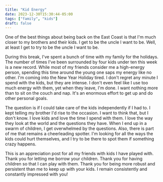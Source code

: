```yaml
---
title: "Kid Energy"
date: 2023-12-30T15:30:44-05:00
tags: ["family", "kids"]
draft: false
---
```


One of the best things about being back on the East Coast is that I'm much closer to my brothers and their kids. I get to be the uncle I want to be. Well, at least I get to try to be the uncle I want to be.

During this break, I've spent a bunch of time with my family for the holidays. The number of times I've been surrounded by four kids under ten this week is a new record. While most of my friends consider me a high-energy person, spending this time around the young one saps my energy like no other. I'm coming into the New Year Holiday tired. I don't regret any minute I spend with the kids, but they are intense. I don't even feel like I use too much energy with them, yet when they leave, I'm done. I want nothing more than to sit on the couch and nap. It's an enormous effort to get up and do other personal goals.

The question is if I could take care of the kids independently if I had to. I kept telling my brother I'd rise to the occasion. I want to think that, but I don't know. I love kids and love the time I spend with them. I love the way they look at the world and the questions they have. When I end up in a swarm of children, I get overwhelmed by the questions. Also, there is part of me that remains a cheerleading spotter. I'm looking for all the ways the kids could hurt themselves, and I try to be there to spot them if something crazy happens.

This is an appreciation post for all my friends with kids I have played with. Thank you for letting me borrow your children. Thank you for having children so that I can play with them. Thank you for being more robust and persistent than me to keep up with your kids. I remain consistently and constantly impressed with you!
